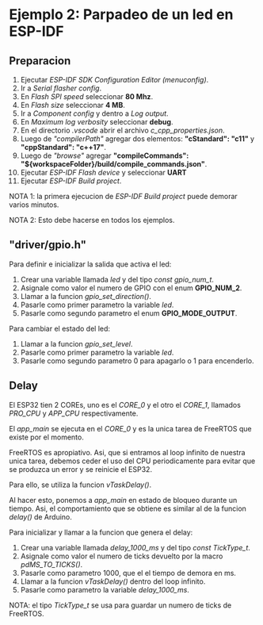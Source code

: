# Ejemplo 2: Parpadeo de un led en ESP-IDF

## Preparacion

1. Ejecutar _ESP-IDF SDK Configuration Editor (menuconfig)_.
2. Ir a _Serial flasher config_.
3. En _Flash SPI speed_ seleccionar **80 Mhz**.
4. En _Flash size_ seleccionar **4 MB**.
5. Ir a _Component config_ y dentro a _Log output_.
6. En _Maximum log verbosity_ seleccionar **debug**.
7. En el directorio _.vscode_ abrir el archivo _c_cpp_properties.json_.
8. Luego de _"compilerPath"_ agregar dos elementos: **"cStandard": "c11"** y **"cppStandard": "c++17"**.
9. Luego de _"browse"_ agregar **"compileCommands": "${workspaceFolder}/build/compile_commands.json"**.
10. Ejecutar _ESP-IDF Flash device_ y seleccionar **UART**
11. Ejecutar _ESP-IDF Build project_.

NOTA 1: la primera ejecucion de _ESP-IDF Build project_ puede demorar varios minutos.

NOTA 2: Esto debe hacerse en todos los ejemplos.

## "driver/gpio.h"

Para definir e inicializar la salida que activa el led:

1. Crear una variable llamada _led_ y del tipo _const gpio_num_t_.
2. Asignale como valor el numero de GPIO con el enum **GPIO_NUM_2**.
3. Llamar a la funcion _gpio_set_direction()_.
4. Pasarle como primer parametro la variable _led_.
5. Pasarle como segundo parametro el enum **GPIO_MODE_OUTPUT**.

Para cambiar el estado del led:

1. Llamar a la funcion _gpio_set_level_.
2. Pasarle como primer parametro la variable _led_.
3. Pasarle como segundo parametro 0 para apagarlo o 1 para encenderlo.

## Delay

El ESP32 tien 2 COREs, uno es el _CORE_0_ y el otro el _CORE_1_, llamados _PRO_CPU_ y _APP_CPU_ respectivamente.

El _app_main_ se ejecuta en el _CORE_0_ y es la unica tarea de FreeRTOS que existe por el momento.

FreeRTOS es apropiativo. Asi, que si entramos al loop infinito de nuestra unica tarea, debemos ceder el uso del CPU periodicamente para evitar que se produzca un error y se reinicie el ESP32.

Para ello, se utiliza la funcion _vTaskDelay()_.

Al hacer esto, ponemos a _app_main_ en estado de bloqueo durante un tiempo. Asi, el comportamiento que se obtiene es similar al de la funcion _delay()_ de Arduino.

Para inicializar y llamar a la funcion que genera el delay:

1. Crear una variable llamada _delay_1000_ms_ y del tipo _const TickType_t_.
2. Asignale como valor el numero de ticks devuelto por la macro _pdMS_TO_TICKS()_.
3. Pasarle como parametro 1000, que el el tiempo de demora en ms.
4. Llamar a la funcion _vTaskDelay()_ dentro del loop infinito.
5. Pasarle como parametro la variable _delay_1000_ms_.

NOTA: el tipo _TickType_t_ se usa para guardar un numero de ticks de FreeRTOS.
